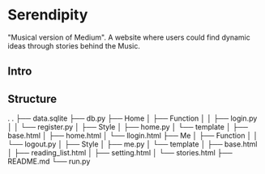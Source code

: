 # Serendipity
"Musical version of Medium". A website where users could find dynamic ideas through stories behind the Music.

## Intro



## Structure

.
.
├── data.sqlite
├── db.py
├── Home
│   ├── Function
│   │   ├── login.py
│   │   └── register.py
│   ├── Style
│   ├── home.py
│   └── template
│       ├── base.html
│       ├── home.html
│       └── llogin.html
├── Me
│   ├── Function
│   │   └── logout.py
│   ├── Style
│   ├── me.py
│   └── template
│       ├── base.html
│       ├── reading_list.html
│       ├── setting.html
│       └── stories.html
├── README.md
└── run.py